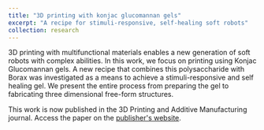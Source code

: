 ```yaml
---
title: "3D printing with konjac glucomannan gels"
excerpt: "A recipe for stimuli-responsive, self-healing soft robots"
collection: research
---
```


3D printing with multifunctional materials enables a new generation of soft robots with complex abilities. In this work, we focus on printing using Konjac Glucomannan gels. A new recipe that combines this polysaccharide with Borax was investigated as a means to achieve a stimuli-responsive and self healing gel. We present the entire process from preparing the gel to fabricating three dimensional free-form structures. 

This work is now published in the 3D Printing and Additive Manufacturing journal. Access the paper on the [publisher's website](https://www.liebertpub.com/doi/10.1089/3dp.2020.0289).
